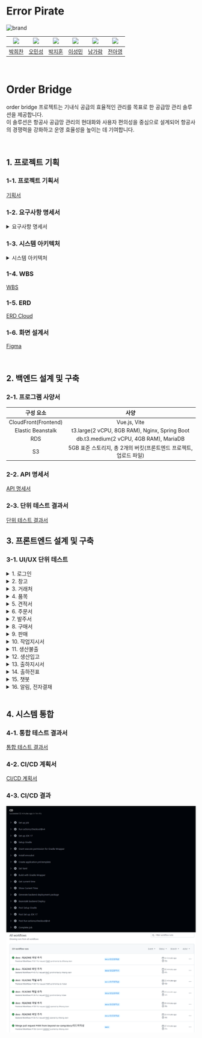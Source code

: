 # Error Pirate
![brand](https://github.com/user-attachments/assets/ecd551ec-f43a-436a-a67c-7bc07794493c)

|![](https://avatars.githubusercontent.com/u/115945994)|![](https://avatars.githubusercontent.com/u/99578261)|![](https://avatars.githubusercontent.com/u/87793524)|![](https://avatars.githubusercontent.com/u/174118592)|![](https://avatars.githubusercontent.com/u/134343781)|![](https://avatars.githubusercontent.com/u/102805138)|
|:-:|:-:|:-:|:-:|:-:|:-:|
|[박희찬](https://github.com/hcbak)|[오민성](https://github.com/beanteacher)|[박지훈](https://github.com/dispear)|[이성민](https://github.com/sung-mini)|[남가람](https://github.com/catnine11)|[전아영](https://github.com/AYeong-Jeon)|

<br>

# Order Bridge
order bridge 프로젝트는 기내식 공급의 효율적인 관리를 목표로 한 공급망 관리 솔루션을 제공합니다. <br>
이 솔루션은 항공사 공급망 관리의 현대화와 사용자 편의성을 중심으로 설계되어 항공사의 경쟁력을 강화하고 운영 효율성을 높이는 데 기여합니다.
<br>

<br>

## 1. 프로젝트 기획

### 1-1. 프로젝트 기획서
[기획서](gif%2F%EA%B8%B0%ED%9A%8D%EC%84%9C.pdf)

### 1-2. 요구사항 명세서
<details>
  <summary>요구사항 명세서</summary>
  <div markdown="1">

[요구사항 명세서](https://docs.google.com/spreadsheets/d/e/2PACX-1vQxM_rIHvmLTbkV9LnaKnpo5b7QTwlGp9VqwIbPuwNH_rs0f3UpjXx70gHiFa4FGKJpYlsRoGB4w7w5/pubhtml?gid=594562128&single=true)

![image](https://github.com/user-attachments/assets/302f70d5-4497-4d7c-af3a-8910d614f1ea)
  </div>
</details>

### 1-3. 시스템 아키텍처
<details>
  <summary>시스템 아키텍처</summary>
  <div markdown="1">

![image](https://github.com/user-attachments/assets/c0712a6f-9e98-487e-8f6f-c1ec3d18f794)

  </div>
</details>

### 1-4. WBS
[WBS](https://docs.google.com/spreadsheets/d/e/2PACX-1vQxM_rIHvmLTbkV9LnaKnpo5b7QTwlGp9VqwIbPuwNH_rs0f3UpjXx70gHiFa4FGKJpYlsRoGB4w7w5/pubhtml?gid=1397057023&single=true)

### 1-5. ERD
[ERD Cloud](https://www.erdcloud.com/d/KDXZgBYk6EeukmEa2)


### 1-6. 화면 설계서
[Figma](https://www.figma.com/design/75SMKjrV0RAYySz6nuMzhf/%EC%97%90%EB%9F%AC-%ED%95%B4%EC%A0%81%EB%8B%A8?node-id=0-1&t=DVRxg4B582bo3SLt-1)

<br>

## 2. 백엔드 설계 및 구축

### 2-1. 프로그램 사양서
|        구성 요소         |                      사양                       |
|:--------------------:|:---------------------------------------------:|
| CloudFront(Frontend) |                 Vue.js, Vite                  |
|  Elastic Beanstalk   | t3.large(2 vCPU, 8GB RAM), Nginx, Spring Boot |
|         RDS          |    db.t3.medium(2 vCPU, 4GB RAM), MariaDB     |
|          S3          |   5GB 표준 스토리지, 총 2개의 버킷(프론트엔드 프로젝트, 업로드 파일)   |

### 2-2. API 명세서
[API 명세서](https://docs.google.com/spreadsheets/d/e/2PACX-1vQxM_rIHvmLTbkV9LnaKnpo5b7QTwlGp9VqwIbPuwNH_rs0f3UpjXx70gHiFa4FGKJpYlsRoGB4w7w5/pubhtml?gid=741938621&single=true)

### 2-3. 단위 테스트 결과서
[단위 테스트 결과서](https://docs.google.com/spreadsheets/d/e/2PACX-1vQxM_rIHvmLTbkV9LnaKnpo5b7QTwlGp9VqwIbPuwNH_rs0f3UpjXx70gHiFa4FGKJpYlsRoGB4w7w5/pubhtml?gid=1211451507&single=true)
<br>

## 3. 프론트엔드 설계 및 구축

### 3-1. UI/UX 단위 테스트

<details>
  <summary>1. 로그인</summary>
    <img alt="로그인" src="/gif/01_로그인.gif">
</details>

<details>
  <summary>2. 창고</summary>
    <div>2-1. 창고 등록</div>
    <img alt="창고 등록" src="/gif/02_창고%20-%20등록.gif">
    <div>2-2. 창고 조회</div>
    <img alt="창고 조회" src="/gif/02_창고%20-%20조회.gif">
    <div>2-3. 창고 삭제</div>
    <img alt="창고 삭제" src="/gif/02_창고%20-%20삭제.gif">
</details>

<details>
  <summary>3. 거래처</summary>
    <div>3-1. 거래처 등록</div>
    <img alt="거래처 등록" src="/gif/03_거래처%20-%20등록.gif">
    <div>3-2. 거래처 조회</div>
    <img alt="거래처 조회" src="/gif/03_거래처%20-%20조회.gif">
    <div>3-3. 거래처 삭제</div>
    <img alt="거래처 삭제" src="/gif/03_거래처%20-%20삭제.gif">
</details>

<details>
  <summary>4. 품목</summary>
    <div>4-1. 품목 등록</div>
    <img alt="품목 등록" src="/gif/04_품목%20-%20등록.gif">
</details>

<details>
  <summary>5. 견적서</summary>
    <div>5-1. 견적서 등록</div>
    <img alt="견적서 등록" src="/gif/05_견적%20-%20등록.gif">
    <div>5-2. 견적서 조회, 엑셀다운로드</div>
    <img alt="견적서 조회" src="/gif/05_견적%20-%20조회,%20엑셀다운.gif">
    <div>5-3. 견적 현황 조회</div>
    <img alt="견적서 현황" src="/gif/05_견적%20-%20현황.gif">
</details>

<details>
  <summary>6. 주문서</summary>
    <div>6-1. 주문서 등록</div>
    <img alt="주문서 등록" src="/gif/06_주문%20-%20등록.gif">
</details>

<details>
  <summary>7. 발주서</summary>
    <div>7-1. 발주서 등록</div>
    <img alt="발주서 등록" src="/gif/07_발주%20-%20등록.gif">
    <div>7-2. 발주서 결재승인</div>
    <img alt="발주서 결재승인" src="/gif/07_발주%20-%20결재승인.gif">
</details>

<details>
  <summary>8. 구매서</summary>
    <div>8-1. 구매서 등록</div>
    <img alt="구매서 등록" src="/gif/08_구매%20-%20등록.gif">
    <div>8-2. 구매서 조회</div>
    <img alt="구매서 조회" src="/gif/09_구매%20-%20조회.gif">
    <div>8-3. 구매서 삭제</div>
    <img alt="구매서 삭제" src="/gif/09_구매%20-%20삭제.gif">
</details>

<details>
  <summary>9. 판매</summary>
    <div>9-1. 거래명세서 등록</div>
    <img alt="구매서 등록" src="/gif/09_판매%20-%20등록.gif">
</details>

<details>
  <summary>10. 작업지시서</summary>
    <div>10-1. 작업지시서 등록</div>
    <img alt="구매서 등록" src="/gif/10.작업지시서%20-%20등록.gif">
    <div>10-2. 작업지시서 수정</div>
    <img alt="작업지시서 수정" src="/gif/10.작업지시서%20-%20수정.gif">
    <div>10-3. 작업지시서 삭제</div>
    <img alt="작업지시서 삭제" src="/gif/10.작업지시서%20-%20삭제.gif">
</details>

<details>
  <summary>11. 생산불출</summary>
    <div>11-1. 생산불출 조회</div>
    <img alt="생산불출 등록" src="/gif/11.생산불출%20-%20검색.gif">
    <div>11-2. 생산불출 엑셀 다운로드</div>
    <img alt="생산불출 엑셀 다운로드" src="/gif/11.생산불출%20-%20엑셀.gif">
    <div>11-3. 생산불출 수정</div>
    <img alt="생산불출 수정" src="/gif/11.생산불출%20-%20수정.gif">
    <div>11-4. 생산불출 삭제</div>
    <img alt="생산불출 삭제" src="/gif/11.생산불출%20-%20삭제.gif">
</details>

<details>
  <summary>12. 생산입고</summary>
    <div>12-1. 생산입고 등록</div>
    <img alt="생산입고 등록" src="/gif/12_생산입고%20-%20등록.gif">
</details>

<details>
  <summary>13. 출하지시서</summary>
    <div>13-1. 출하지시서 등록</div>
    <img alt="출하지시서 등록" src="/gif/13_출하지시서%20-%20등록.gif">
    <div>13-2. 출하지시서 엑셀 다운로드</div>
    <img alt="출하지시서 엑셀 다운로드" src="/gif/13_출하지시서%20-%20엑셀,%20인쇄.gif">
    <div>13-3. 출하지시서 수정</div>
    <img alt="출하지시서 수정" src="/gif/13_출하지시서%20-%20수정.gif">
    <div>13-4. 출하지시서 삭제</div>
    <img alt="출하지시서 삭제" src="/gif/13_출하지시서%20-%20삭제.gif">
</details>

<details>
  <summary>14. 출하전표</summary>
    <div>14-1. 출하전표 등록</div>
    <img alt="출하전표 등록" src="/gif/14_출하전표%20-%20등록.gif">
    <div>14-2. 출하전표 엑셀 다운로드</div>
    <img alt="출하전표 엑셀 다운로드" src="/gif/14_출하전표%20-%20엑셀.gif">
    <div>14-3. 출하전표 인쇄</div>
    <img alt="출하전표 인쇄" src="/gif/14_출하전표%20-%20인쇄.gif">
</details>

<details>
  <summary>15. 챗봇</summary>
    <img alt="챗봇" src="/gif/15_챗봇.gif">
</details>

<details>
  <summary>16. 알림, 전자결재</summary>
    <div>16-1. 알림</div>
    <img alt="알림" src="/gif/16_알림%20-%20조회.gif">
    <div>16-2. 전자결재</div>
    <img alt="알림" src="/gif/16_결재.gif">
</details>

<br>

## 4. 시스템 통합

### 4-1. 통합 테스트 결과서
[통합 테스트 결과서](https://docs.google.com/spreadsheets/d/e/2PACX-1vQxM_rIHvmLTbkV9LnaKnpo5b7QTwlGp9VqwIbPuwNH_rs0f3UpjXx70gHiFa4FGKJpYlsRoGB4w7w5/pubhtml?gid=496279577&single=true)

### 4-2. CI/CD 계획서 
[CI/CD 계획서](https://docs.google.com/spreadsheets/d/e/2PACX-1vQxM_rIHvmLTbkV9LnaKnpo5b7QTwlGp9VqwIbPuwNH_rs0f3UpjXx70gHiFa4FGKJpYlsRoGB4w7w5/pubhtml?gid=1079293076&single=true)

### 4-3. CI/CD 결과
<img alt="CD" src="img/CD.png">
<img alt="Workflow" src="img/Workflow.png">